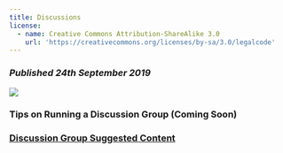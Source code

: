 ```yaml
---
title: Discussions
license:
  - name: Creative Commons Attribution-ShareAlike 3.0
    url: 'https://creativecommons.org/licenses/by-sa/3.0/legalcode'
---
```

### _Published 24th September 2019_

<p class="large_image_wrapper">
<img src="/img/eventseaf2.jpg" />
</p>

### Tips on Running a Discussion Group (Coming Soon)

### [Discussion Group Suggested Content](/events/articles/discussion-content/)
